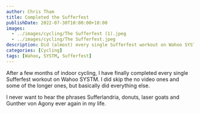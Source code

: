 ```yaml
---
author: Chris Tham
title: Completed the Sufferfest
publishDate: 2022-07-30T10:00:00+10:00
images:
  - ../images/cycling/The Sufferfest (1).jpeg
  - ../images/cycling/The Sufferfest.jpeg
description: Did (almost) every single Sufferfest workout on Wahoo SYSTM
categories: [Cycling]
tags: [Wahoo, SYSTM, Sufferfest]
---
```


After a few months of indoor cycling, I have finally completed every single Sufferfest workout on Wahoo SYSTM. I did skip the no video ones and some of the longer ones, but basically did everything else.

I never want to hear the phrases Sufferlandria, donuts, laser goats and Gunther von Agony ever again in my life.

